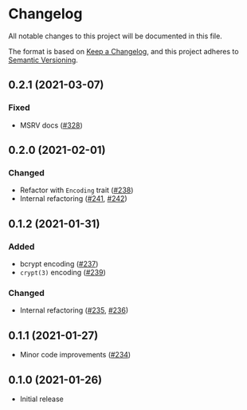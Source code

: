 # Changelog
All notable changes to this project will be documented in this file.

The format is based on [Keep a Changelog](https://keepachangelog.com/en/1.0.0/),
and this project adheres to [Semantic Versioning](https://semver.org/spec/v2.0.0.html).

## 0.2.1 (2021-03-07)
### Fixed
- MSRV docs ([#328])

[#328]: https://github.com/RustCrypto/utils/pull/328

## 0.2.0 (2021-02-01)
### Changed
- Refactor with `Encoding` trait ([#238])
- Internal refactoring ([#241], [#242])

[#238]: https://github.com/RustCrypto/utils/pull/238
[#241]: https://github.com/RustCrypto/utils/pull/241
[#242]: https://github.com/RustCrypto/utils/pull/242

## 0.1.2 (2021-01-31)
### Added
- bcrypt encoding ([#237])
- `crypt(3)` encoding ([#239])

### Changed
- Internal refactoring ([#235], [#236])

[#235]: https://github.com/RustCrypto/utils/pull/235
[#236]: https://github.com/RustCrypto/utils/pull/236
[#237]: https://github.com/RustCrypto/utils/pull/237
[#239]: https://github.com/RustCrypto/utils/pull/239

## 0.1.1 (2021-01-27)
- Minor code improvements ([#234])

[#234]: https://github.com/RustCrypto/utils/pull/234

## 0.1.0 (2021-01-26)
- Initial release
